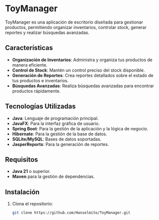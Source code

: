# ToyManager

ToyManager es una aplicación de escritorio diseñada para gestionar productos, permitiendo organizar inventarios, controlar stock, generar reportes y realizar búsquedas avanzadas.

## Características

- **Organización de Inventarios**: Administra y organiza tus productos de manera eficiente.
- **Control de Stock**: Mantén un control preciso del stock disponible.
- **Generación de Reportes**: Crea reportes detallados sobre el estado de tus productos e inventarios.
- **Búsquedas Avanzadas**: Realiza búsquedas avanzadas para encontrar productos rápidamente.

## Tecnologías Utilizadas

- **Java**: Lenguaje de programación principal.
- **JavaFX**: Para la interfaz gráfica de usuario.
- **Spring Boot**: Para la gestión de la aplicación y la lógica de negocio.
- **Hibernate**: Para la gestión de la base de datos.
- **SQLite/MySQL**: Bases de datos soportadas.
- **JasperReports**: Para la generación de reportes.

## Requisitos

- **Java 21** o superior.
- **Maven** para la gestión de dependencias.

## Instalación

1. Clona el repositorio:
   ```sh
   git clone https://github.com/Hanselmito/ToyManager.git